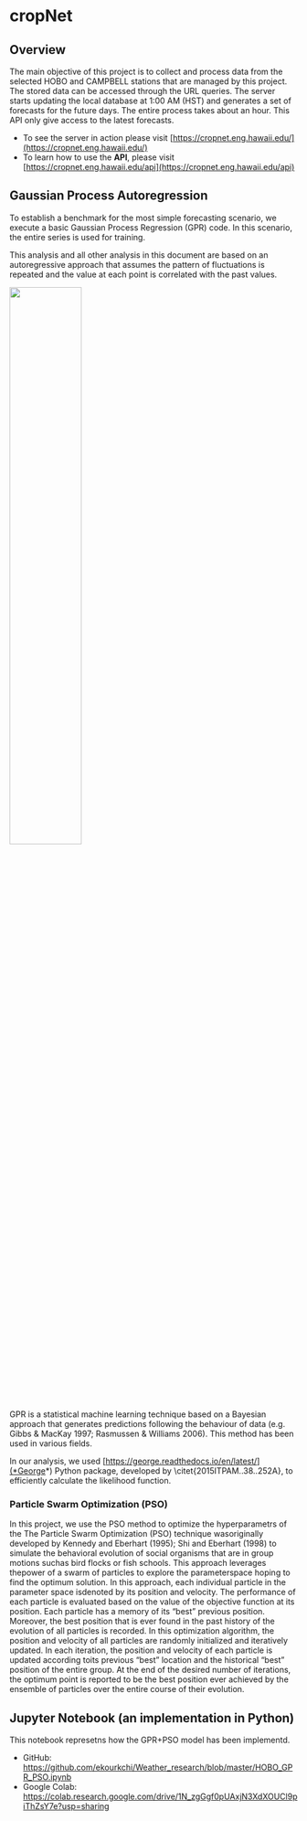 # cropNet

## Overview

The main objective of this project is to collect and process data from the selected HOBO and CAMPBELL stations that are managed by this project. The stored data can be accessed through the URL queries. The server starts updating the local database at 1:00 AM (HST) and generates a set of forecasts for the future days. The entire process takes about an hour. This API only give access to the latest forecasts.

+ To see the server in action please visit [https://cropnet.eng.hawaii.edu/](https://cropnet.eng.hawaii.edu/)
+ To learn how to use the **API**, please visit [https://cropnet.eng.hawaii.edu/api](https://cropnet.eng.hawaii.edu/api)

## Gaussian Process Autoregression

To establish a benchmark for the most simple forecasting scenario, we execute a basic Gaussian Process Regression (GPR) code. In this scenario, the entire series is used for training.

This analysis and all other analysis in this document are based on an autoregressive approach that assumes the pattern of fluctuations is repeated and the value at each point is correlated with the past values. 

<img src="https://user-images.githubusercontent.com/13570487/125725551-183ba71d-d824-44db-bee6-071410360c69.jpg" width=50% height=50%>

GPR is a statistical machine learning technique based on a Bayesian approach that generates predictions following the behaviour of data (e.g. Gibbs & MacKay 1997; Rasmussen & Williams 2006). This method has been used in various fields. 

In our analysis, we used [https://george.readthedocs.io/en/latest/](*George*) Python package, developed by \citet{2015ITPAM..38..252A}, to efficiently calculate the likelihood function. 

### Particle Swarm Optimization (PSO)

In this project, we use the PSO method to optimize the hyperparametrs of the 
The Particle Swarm Optimization (PSO) technique wasoriginally developed  by  Kennedy  and  Eberhart  (1995); Shi and Eberhart (1998) to simulate the behavioral evolution of social organisms that are in group motions suchas bird flocks or fish schools. This approach leverages thepower of a swarm of particles to explore the parameterspace  hoping  to  find  the  optimum  solution. In this approach, each individual particle in the parameter space isdenoted by its position and velocity. The performance of each particle is evaluated based on the value of the objective function at its position. Each particle has a memory of its “best” previous position.  Moreover, the best position that is ever found in the past history of the evolution of all particles is recorded. In this optimization algorithm, the position and velocity of all particles are randomly initialized and iteratively updated. In each iteration, the position and velocity of each particle is updated according toits previous “best” location and the historical “best” position of the entire group. At the end of the desired number of iterations, the optimum point is reported to be the best position ever achieved by the ensemble of particles over the entire course of their evolution.



## Jupyter Notebook (an implementation in Python)

This notebook represetns how the GPR+PSO model has been implementd.

+ GitHub: https://github.com/ekourkchi/Weather_research/blob/master/HOBO_GPR_PSO.ipynb
+ Google Colab: https://colab.research.google.com/drive/1N_zgGgf0pUAxjN3XdXOUCl9piThZsY7e?usp=sharing

